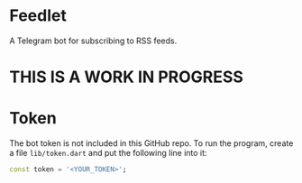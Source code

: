 # Feedlet

A Telegram bot for subscribing to RSS feeds.

# THIS IS A WORK IN PROGRESS

# Token

The bot token is not included in this GitHub repo. To run the program, create a
file `lib/token.dart` and put the following line into it:

```dart
const token = '<YOUR_TOKEN>';
```
